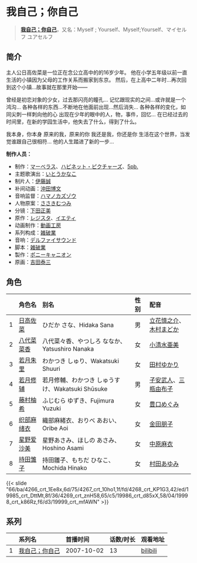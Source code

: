 # 我自己；你自己


> <u>**[我自己；你自己](https://bgm.tv/subject/306)**</u>，又名：Myself ; Yourself、Myself;Yourself、マイセルフ ユアセルフ

## 简介

主人公日高佐菜是一位正在念公立高中的的16岁少年。
他在小学五年级以前一直生活的小镇因为父母的工作关系而搬家到东京。
然后，在上高中二年时…再次回到这个小镇…故事就在那里开始——

曾经是初恋对象的少女，过去那闪亮的瞳孔…
记忆跟现实的之间…或许就是一个鸿沟…
各种各样的东西…不断地在他面前出现…然后消失…
各种各样的变化，如同尖刺一样刺向他的心
出现在少年的眼中的人，物，事件，回忆…
在已经过去的时间里，在新的学园生活中，他失去了什么，得到了什么。

我本身，你本身
原来的我，原来的你
我还是我，你还是你
生活在这个世界，当发觉谁跟自己很相符…
他的人生踏进了新的一步…

**制作人员：**
- 制作：[マーベラス](https://bgm.tv/person/8094)、[ハピネット・ピクチャーズ](https://bgm.tv/person/1435)、[5pb.](https://bgm.tv/person/3229)
- 主题歌演出：[いとうかなこ](https://bgm.tv/person/5882)
- 制片人：[伊藤誠](https://bgm.tv/person/8868)
- 补间动画：[沖田博文](https://bgm.tv/person/14844)
- 音响监督：[ハマノカズゾウ](https://bgm.tv/person/3189)
- 人物原案：[ささきむつみ](https://bgm.tv/person/135)
- 分镜：[下田正美](https://bgm.tv/person/278)
- 原作：[レジスタ](https://bgm.tv/person/7934)、[イエティ](https://bgm.tv/person/3496)
- 动画制作：[動画工房](https://bgm.tv/person/6305)
- 系列构成：[雑破業](https://bgm.tv/person/3148)
- 音响：[デルファイサウンド](https://bgm.tv/person/29859)
- 脚本：[雑破業](https://bgm.tv/person/3148)
- 製作：[ポニーキャニオン](https://bgm.tv/person/64)
- 原画：[吉田泰三](https://bgm.tv/person/10005)

## 角色

|     |   角色名   |   别名  | 性别 |  配音  |
|:--- |:------  |:----      |:---  |:--   |
| 1 | [日高佐菜](https://bgm.tv/character/4266) | ひだか さな、Hidaka Sana | 男 | [立花慎之介](https://bgm.tv/person/4645)、[木村まどか](https://bgm.tv/person/4797) |
| 2 | [八代菜菜香](https://bgm.tv/character/4267) | 八代菜々香、やつしろ ななか、Yatsushiro Nanaka | 女 | [小清水亜美](https://bgm.tv/person/4474) |
| 3 | [若月朱里](https://bgm.tv/character/4268) | わかつき しゅり、Wakatsuki Shuuri | 女 | [田村ゆかり](https://bgm.tv/person/3965) |
| 4 | [若月修辅](https://bgm.tv/character/19985) | 若月修輔、わかつき しゅうすけ、Wakatsuki Shūsuke | 男 | [子安武人](https://bgm.tv/person/1096)、[三瓶由布子](https://bgm.tv/person/4667) |
| 5 | [藤村柚希](https://bgm.tv/character/4269) | ふじむら ゆずき、Fujimura Yuzuki | 女 | [豊口めぐみ](https://bgm.tv/person/3866) |
| 6 | [织部麻绪衣](https://bgm.tv/character/19986) | 織部麻緒衣、おりべ あおい、Oribe Aoi | 女 | [金田朋子](https://bgm.tv/person/3886) |
| 7 | [星野爱沙美](https://bgm.tv/character/19998) | 星野あさみ、ほしの あさみ、Hoshino Asami | 女 | [中原麻衣](https://bgm.tv/person/4145) |
| 8 | [持田雏子](https://bgm.tv/character/19999) | 持田雛子、もちだ ひなこ、Mochida Hinako | 女 | [村田あゆみ](https://bgm.tv/person/10453) |

{{< slide "66/ba/4266_crt_1Ee8x,6d/75/4267_crt_10ho1,1f/fd/4268_crt_KP1G3,42/ed/19985_crt_DttMt,8f/36/4269_crt_znH58,65/c5/19986_crt_d85xX,58/04/19998_crt_k86Rz,f6/d3/19999_crt_mfAWN" >}}

## 系列

|     |   系列名   |   首播时间  | 话数/时长  | 观看地址 |
|:---  |:------    |:----      |:---       |:---  |
| 1 |[我自己；你自己](https://bgm.tv/subject/306)| 2007-10-02 | 13 | [bilibili](https://www.bilibili.com/bangumi/play/ss1338)  |



